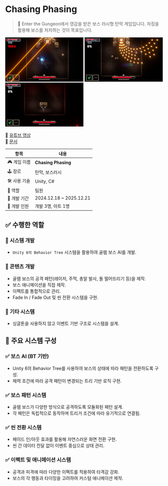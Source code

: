 # Chasing Phasing

<aside>

> 📌 Enter the Gungeon에서 영감을 받은 보스 러시형 탄막 게임입니다. 차징을 활용해 보스를 처치하는 것이 목표입니다.

</aside>

<p align="left">
  <img src="Image/스크린샷_1.png" width="250"/>
  <img src="Image/스크린샷_2.png" width="250"/>
  <img src="Image/스크린샷_3.png" width="250"/>
</p>

🔗 [유튜브 영상](https://www.youtube.com/watch?v=pSK6y5vGnkk)  
🔗 [문서](https://abaft-yarn-52e.notion.site/Chasing-Phasing-1d5c32f25528802d9470c121a81b270c?pvs=74)  

| 항목 | 내용 |
| --- | --- |
| 🎮 게임 이름 | **Chasing Phasing** |
| 🕹 장르 | 탄막, 보스러시 |
| 🛠 사용 기술 | Unity, C# |
| 👤 역할 | 팀원 |
| 📅 개발 기간 | 2024.12.18 ~ 2025.12.21 |
| 👥 개발 인원 | 개발 3명, 아트 1명 |

## ✅ 수행한 역할

### 🔹 시스템 개발
- `Unity 6의 Behavior Tree` 시스템을 활용하여 골렘 보스 AI를 개발.

### 🔹 콘텐츠 개발
- 골렘 보스의 공격 패턴(레이저, 주먹, 총알 발사, 돌 떨어뜨리기 등)을 제작.
- 보스 애니메이션을 직접 제작.
- 이펙트를 통합적으로 관리.
- Fade In / Fade Out 및 씬 전환 시스템을 구현.

### 🔹 기타 시스템
- 싱글톤을 사용하지 않고 이벤트 기반 구조로 시스템을 설계.

## 🔹 주요 시스템 구성

### ✅ 보스 AI (BT 기반)
- Unity 6의 Behavior Tree를 사용하여 보스의 상태에 따라 패턴을 전환하도록 구성.
- 체력 조건에 따라 공격 패턴이 변경되는 트리 기반 로직 구현.

### ✅ 보스 패턴 시스템
- 골렘 보스가 다양한 방식으로 공격하도록 모듈화된 패턴 설계.
- 각 패턴은 독립적으로 동작하며 트리거 조건에 따라 유기적으로 연결됨.

### ✅ 씬 전환 시스템
- 페이드 인/아웃 효과를 활용해 자연스러운 화면 전환 구현.
- 씬 간 데이터 전달 없이 이벤트 중심으로 상태 관리.

### ✅ 이펙트 및 애니메이션 시스템
- 공격과 피격에 따라 다양한 이펙트를 적용하여 타격감 강화.
- 보스의 각 행동과 타이밍을 고려하여 커스텀 애니메이션 제작.